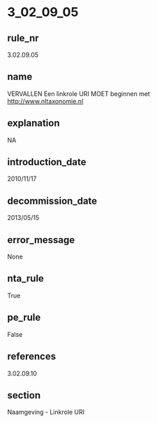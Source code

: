 # 3_02_09_05

## rule_nr
3.02.09.05

## name
VERVALLEN Een linkrole URI MOET beginnen met http://www.nltaxonomie.nl

## explanation
NA

## introduction_date
2010/11/17

## decommission_date
2013/05/15

## error_message
None

## nta_rule
True

## pe_rule
False

## references
3.02.09.10

## section
Naamgeving - Linkrole URI

